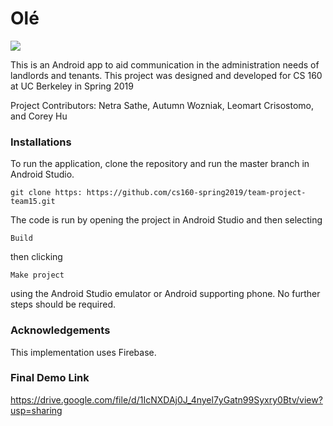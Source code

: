 # Olé
![](https://github.com/cleomart/Ole/blob/master/OleFrontPage.png)

This is an Android app to aid communication in the administration needs of landlords and tenants. This project was designed and developed for CS 160 at UC Berkeley in Spring 2019

Project Contributors: Netra Sathe, Autumn Wozniak, Leomart Crisostomo, and Corey Hu

### Installations
To run the application, clone the repository and run the master branch in Android Studio.

```
git clone https: https://github.com/cs160-spring2019/team-project-team15.git
```

The code is run by opening the project in Android Studio and then selecting
```
Build 
```
then clicking
```
Make project
```
using the Android Studio emulator or Android supporting phone. No further steps should be required.

### Acknowledgements
This implementation uses Firebase.

### Final Demo Link
https://drive.google.com/file/d/1IcNXDAj0J_4nyel7yGatn99Syxry0Btv/view?usp=sharing
